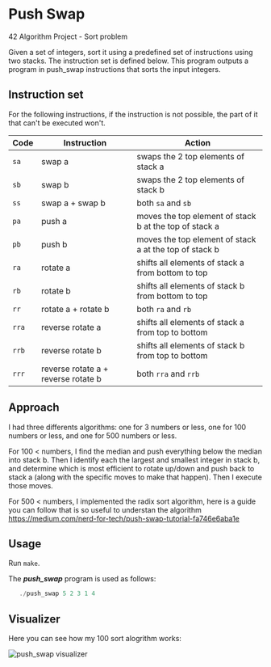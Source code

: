 # Push Swap

42 Algorithm Project - Sort problem

Given a set of integers, sort it using a predefined set of instructions using
two stacks. The instruction set is defined below. This program outputs a program
in push_swap instructions that sorts the input integers.

## Instruction set
For the following instructions, if the instruction is not possible, the part of
it that can't be executed won't.

Code	| Instruction			| Action
--------|-----------------------|----------------------------------------------
`sa`	| swap a				| swaps the 2 top elements of stack a
`sb`	| swap b				| swaps the 2 top elements of stack b
`ss`	| swap a + swap b		| both `sa` and `sb`
`pa`	| push a				| moves the top element of stack b at the top of stack a
`pb`	| push b				| moves the top element of stack a at the top of stack b
`ra`	| rotate a				| shifts all elements of stack a from bottom to top
`rb`	| rotate b				| shifts all elements of stack b from bottom to top
`rr`	| rotate a + rotate b	| both `ra` and `rb`
`rra`	| reverse rotate a		| shifts all elements of stack a from top to bottom
`rrb`	| reverse rotate b		| shifts all elements of stack b from top to bottom
`rrr`	| reverse rotate a + reverse rotate b	| both `rra` and `rrb`

## Approach
I had three differents algorithms: one for 3 numbers or less, one for 100 numbers or less, and one for 500 numbers or less.

For 100 < numbers, I find the median and push everything below the median into stack b. Then I identify each the largest and smallest integer in stack b, and determine which is most efficient to rotate up/down and push back to stack a (along with the specific moves to make that happen). Then I execute those moves.

For 500 < numbers, I implemented the radix sort algorithm, here is a guide you can follow that is so useful to understan the algorithm https://medium.com/nerd-for-tech/push-swap-tutorial-fa746e6aba1e

## Usage

Run ```make```.

The ***push_swap*** program is used as follows:

```c
   ./push_swap 5 2 3 1 4
```
## Visualizer

Here you can see how my 100 sort alogrithm works:

![push_swap visualizer](https://github.com/Gon99/push_swap/blob/master/100-short.gif)


